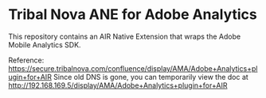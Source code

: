 # Tribal Nova ANE for Adobe Analytics

This repository contains an AIR Native Extension that wraps the Adobe Mobile Analytics SDK.

Reference: https://secure.tribalnova.com/confluence/display/AMA/Adobe+Analytics+plugin+for+AIR
Since old DNS is gone, you can temporarily view the doc at http://192.168.169.5/display/AMA/Adobe+Analytics+plugin+for+AIR